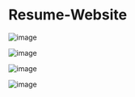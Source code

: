 # Resume-Website

![image](https://user-images.githubusercontent.com/38184193/56472868-b3f60080-646c-11e9-8551-57c22388cd6d.png)

![image](https://user-images.githubusercontent.com/38184193/56472784-a55b1980-646b-11e9-9fd1-2d1ab5ca41b1.png)

![image](https://user-images.githubusercontent.com/38184193/56472807-0682ed00-646c-11e9-9b49-b88c5b5b256a.png)

![image](https://user-images.githubusercontent.com/38184193/56472830-2c0ff680-646c-11e9-951a-43488d1936ad.png)
